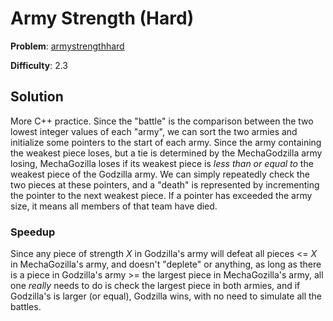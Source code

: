 # Army Strength (Hard)

**Problem**: [armystrengthhard](https://open.kattis.com/problems/armystrengthhard)

**Difficulty**: 2.3

## Solution

More C++ practice. Since the "battle" is the comparison between the two lowest integer values of each "army", we can sort the two armies and initialize some pointers to the start of each army. Since the army containing the weakest piece loses, but a tie is determined by the MechaGodzilla army losing, MechaGozilla loses if its weakest piece is *less than or equal to* the weakest piece of the Godzilla army. We can simply repeatedly check the two pieces at these pointers, and a "death" is represented by incrementing the pointer to the next weakest piece. If a pointer has exceeded the army size, it means all members of that team have died.

### Speedup

Since any piece of strength *X* in Godzilla's army will defeat all pieces <= *X*
in MechaGozilla's army, and doesn't "deplete" or anything, as long as there is
a piece in Godzilla's army >= the largest piece in MechaGozilla's army, all one
*really* needs to do is check the largest piece in both armies, and if Godzilla's
is larger (or equal), Godzilla wins, with no need to simulate all the battles.
